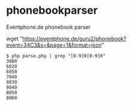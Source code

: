 # phonebookparser
Eventphone.de phonebook parser

wget "https://eventphone.de/guru2/phonebook?event=34C3&s=&page=1&format=json"

```
$ php parse.php | grep "[0-9]0[0-9]0"
3080
6020
6050
7040
8030
8040
8050
8060
```

